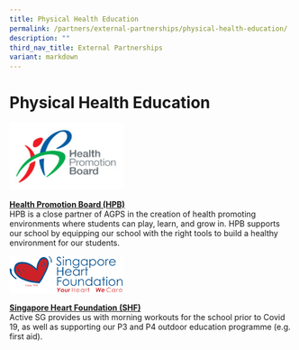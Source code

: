 ```yaml
---
title: Physical Health Education
permalink: /partners/external-partnerships/physical-health-education/
description: ""
third_nav_title: External Partnerships
variant: markdown
---
```

Physical Health Education
======================

<img src="/images/Partners/External/HPB_logo.jpg" style="width:40%">

<a href="https://hpb.gov.sg/" target="_blank">**Health Promotion Board (HPB)**</a>
<br>
HPB is a close partner of AGPS in the creation of health promoting environments where students can play, learn, and grow in. HPB supports our school by equipping our school with the right tools to build a healthy environment for our students.

<img src="/images/Partners/External/SHF_logo.png" style="width:40%">

<a href="https://www.myheart.org.sg/" target="_blank">**Singapore Heart Foundation (SHF)**</a>
<br>
Active SG provides us with morning workouts for the school prior to Covid 19, as well as supporting our P3 and P4 outdoor education programme (e.g. first aid).